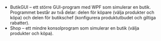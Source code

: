 * ButikGUI – ett större GUI-program med WPF som simulerar en butik. Programmet består av två delar: delen för köpare (välja produkter och köpa) och delen för butikschef (konfigurera produktutbudet och giltiga rabatter).  
* Shop – ett mindre konsolprogram som simulerar en butik (välja produkter och köpa).
